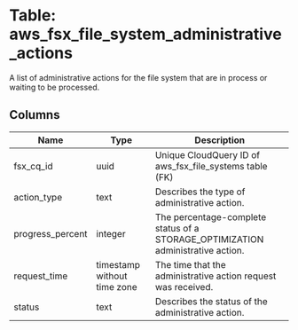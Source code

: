 
# Table: aws_fsx_file_system_administrative_actions
A list of administrative actions for the file system that are in process or waiting to be processed.
## Columns
| Name        | Type           | Description  |
| ------------- | ------------- | -----  |
|fsx_cq_id|uuid|Unique CloudQuery ID of aws_fsx_file_systems table (FK)|
|action_type|text|Describes the type of administrative action.|
|progress_percent|integer|The percentage-complete status of a STORAGE_OPTIMIZATION administrative action.|
|request_time|timestamp without time zone|The time that the administrative action request was received.|
|status|text|Describes the status of the administrative action.|
